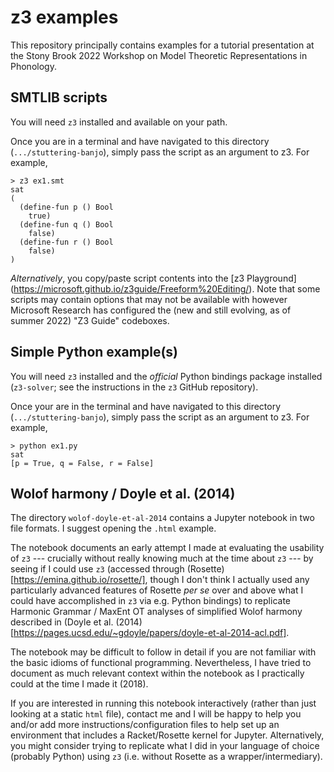 # z3 examples

This repository principally contains examples for a tutorial presentation at the Stony Brook 2022 Workshop on Model Theoretic Representations in Phonology.


## SMTLIB scripts

You will need `z3` installed and available on your path.

Once you are in a terminal and have navigated to this directory (`.../stuttering-banjo`), simply pass the script as an argument to z3. For example,
```
> z3 ex1.smt
sat
(
  (define-fun p () Bool
    true)
  (define-fun q () Bool
    false)
  (define-fun r () Bool
    false)
)
```

*Alternatively*, you copy/paste script contents into the [z3 Playground]
(https://microsoft.github.io/z3guide/Freeform%20Editing/). Note that some scripts may contain options that may not be available with however Microsoft Research has configured the (new and still evolving, as of summer 2022) "Z3 Guide" codeboxes.


## Simple Python example(s)

You will need `z3` installed and the *official* Python bindings package installed (`z3-solver`; see the instructions in the `z3` GitHub repository).

Once your are in the terminal and have navigated to this directory (`.../stuttering-banjo`), simply pass the script as an argument to z3. For example,
```
> python ex1.py
sat
[p = True, q = False, r = False]
```

## Wolof harmony / Doyle et al. (2014)

The directory `wolof-doyle-et-al-2014` contains a Jupyter notebook in two file formats. I suggest opening the `.html` example.

The notebook documents an early attempt I made at evaluating the usability of `z3` --- crucially without really knowing much at the time about `z3` --- by seeing if I could use `z3` (accessed through (Rosette)[https://emina.github.io/rosette/], though I don't think I actually used any particularly advanced features of Rosette *per se* over and above what I could have accomplished in `z3` via e.g. Python bindings) to replicate Harmonic Grammar / MaxEnt OT analyses of simplified Wolof harmony described in (Doyle et al. (2014)[https://pages.ucsd.edu/~gdoyle/papers/doyle-et-al-2014-acl.pdf].

The notebook may be difficult to follow in detail if you are not familiar with the basic idioms of functional programming. Nevertheless, I have tried to document as much relevant context within the notebook as I practically could at the time I made it (2018).

If you are interested in running this notebook interactively (rather than just looking at a static `html` file), contact me and I will be happy to help you and/or add more instructions/configuration files to help set up an environment that includes a Racket/Rosette kernel for Jupyter.
Alternatively, you might consider trying to replicate what I did in your language of choice (probably Python) using `z3` (i.e. without Rosette as a wrapper/intermediary).
